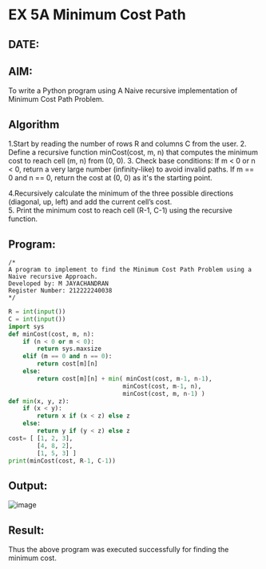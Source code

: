 # EX 5A Minimum Cost Path
## DATE:
## AIM:
To write a Python program using A Naive recursive implementation of Minimum Cost Path Problem.

## Algorithm
1.Start by reading the number of rows R and columns C from the user.
2. Define a recursive function minCost(cost, m, n) that computes the minimum cost to reach cell (m, n) from (0, 0).
3. Check base conditions:
    If m < 0 or n < 0, return a very large number (infinity-like) to avoid invalid paths.
    If m == 0 and n == 0, return the cost at (0, 0) as it's the starting point.

4.Recursively calculate the minimum of the three possible directions (diagonal, up, left) and add the current cell’s cost.   
5. Print the minimum cost to reach cell (R-1, C-1) using the recursive function.  

## Program:
```
/*
A program to implement to find the Minimum Cost Path Problem using a  Naive recursive Approach.
Developed by: M JAYACHANDRAN
Register Number: 212222240038
*/
```
```python
R = int(input())
C = int(input())
import sys
def minCost(cost, m, n):
    if (n < 0 or m < 0):
        return sys.maxsize
    elif (m == 0 and n == 0):
        return cost[m][n]
    else:
        return cost[m][n] + min( minCost(cost, m-1, n-1),
                                minCost(cost, m-1, n),
                                minCost(cost, m, n-1) )
def min(x, y, z):
    if (x < y):
        return x if (x < z) else z
    else:
        return y if (y < z) else z
cost= [ [1, 2, 3],
        [4, 8, 2],
        [1, 5, 3] ]
print(minCost(cost, R-1, C-1))
```

## Output:
![image](https://github.com/user-attachments/assets/24fd4b59-f85b-472e-b1fe-65a95fbd1504)



## Result:
Thus the above program was executed successfully for finding the minimum cost.
